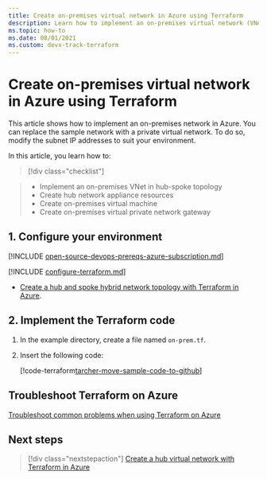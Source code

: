 ```yaml
---
title: Create on-premises virtual network in Azure using Terraform
description: Learn how to implement an on-premises virtual network (VNet) in Azure that houses local resources.
ms.topic: how-to
ms.date: 08/01/2021
ms.custom: devx-track-terraform
---
```


# Create on-premises virtual network in Azure using Terraform

This article shows how to implement an on-premises network in Azure. You can replace the sample network with a private virtual network. To do so, modify the subnet IP addresses to suit your environment.

In this article, you learn how to:
> [!div class="checklist"]

> * Implement an on-premises VNet in hub-spoke topology
> * Create hub network appliance resources
> * Create on-premises virtual machine
> * Create on-premises virtual private network gateway

## 1. Configure your environment

[!INCLUDE [open-source-devops-prereqs-azure-subscription.md](../includes/open-source-devops-prereqs-azure-subscription.md)]

[!INCLUDE [configure-terraform.md](includes/configure-terraform.md)]

- [Create a hub and spoke hybrid network topology with Terraform in Azure](./hub-spoke-introduction.md).

## 2. Implement the Terraform code

1. In the example directory, create a file named `on-prem.tf`.

1. Insert the following code:

    [!code-terraform[tarcher-move-sample-code-to-github](../../terraform_samples/quickstart/301-hub-spoke/on-prem.tf)]
    
## Troubleshoot Terraform on Azure

[Troubleshoot common problems when using Terraform on Azure](troubleshoot.md)

## Next steps

> [!div class="nextstepaction"]
> [Create a hub virtual network with Terraform in Azure](./hub-spoke-hub-network.md)
